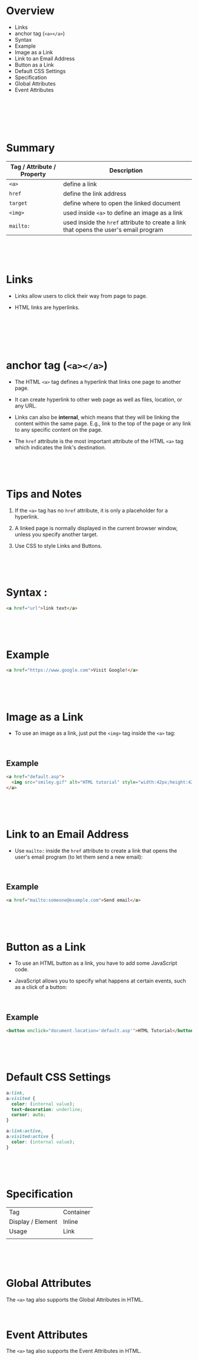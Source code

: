 # Overview

- Links
- anchor tag (`<a></a>`)
- Syntax
- Example
- Image as a Link
- Link to an Email Address
- Button as a Link
- Default CSS Settings
- Specification
- Global Attributes
- Event Attributes

&nbsp;

&nbsp;

&nbsp;

# Summary

| Tag / Attribute / Property | Description                                                                           |
| -------------------------- | ------------------------------------------------------------------------------------- |
| `<a>`                      | define a link                                                                         |
| `href`                     | define the link address                                                               |
| `target`                   | define where to open the linked document                                              |
| `<img>`                    | used inside `<a>` to define an image as a link                                        |
| `mailto:`                  | used inside the `href` attribute to create a link that opens the user's email program |

&nbsp;

&nbsp;

# Links

- Links allow users to click their way from page to page.

- HTML links are hyperlinks.

&nbsp;

&nbsp;

&nbsp;

# anchor tag (`<a></a>`)

- The HTML `<a>` tag defines a hyperlink that links one page to another page.

- It can create hyperlink to other web page as well as files, location, or any URL.

- Links can also be **internal**, which means that they will be linking the content within the same page. E.g., link to the top of the page or any link to any specific content on the page.

- The `href` attribute is the most important attribute of the HTML `<a>` tag which indicates the link's destination.

&nbsp;

&nbsp;

# Tips and Notes

1. If the `<a>` tag has no `href` attribute, it is only a placeholder for a hyperlink.

2. A linked page is normally displayed in the current browser window, unless you specify another target.

3. Use CSS to style Links and Buttons.

&nbsp;

&nbsp;

# Syntax :

```html
<a href="url">link text</a>
```

&nbsp;

&nbsp;

# Example

```html
<a href="https://www.google.com">Visit Google!</a>
```

&nbsp;

&nbsp;

# Image as a Link

- To use an image as a link, just put the `<img>` tag inside the `<a>` tag:

&nbsp;

## Example

```html
<a href="default.asp">
  <img src="smiley.gif" alt="HTML tutorial" style="width:42px;height:42px;" />
</a>
```

&nbsp;

&nbsp;

# Link to an Email Address

- Use `mailto:` inside the `href` attribute to create a link that opens the user's email program (to let them send a new email):

&nbsp;

## Example

```html
<a href="mailto:someone@example.com">Send email</a>
```

&nbsp;

&nbsp;

# Button as a Link

- To use an HTML button as a link, you have to add some JavaScript code.

- JavaScript allows you to specify what happens at certain events, such as a click of a button:

&nbsp;

## Example

```html
<button onclick="document.location='default.asp'">HTML Tutorial</button>
```

&nbsp;

&nbsp;

# Default CSS Settings

```css
a:link,
a:visited {
  color: (internal value);
  text-decoration: underline;
  cursor: auto;
}

a:link:active,
a:visited:active {
  color: (internal value);
}
```

&nbsp;

&nbsp;

# Specification

|                   |           |
| ----------------- | --------- |
| Tag               | Container |
| Display / Element | Inline    |
| Usage             | Link      |
|                   |           |

&nbsp;

&nbsp;

# Global Attributes

The `<a>` tag also supports the Global Attributes in HTML.

&nbsp;

# Event Attributes

The `<a>` tag also supports the Event Attributes in HTML.

&nbsp;
